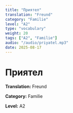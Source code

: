 ```yaml
---
title: "Приятел"
translation: "Freund"
category: "Familie"
level: "A2"
type: "vocabulary"
weight: 20
tags: ["A2", "Familie"]
audio: "/audio/priyatel.mp3"
date: 2025-08-17
---
```


# Приятел

**Translation:** Freund

**Category:** Familie

**Level:** A2

